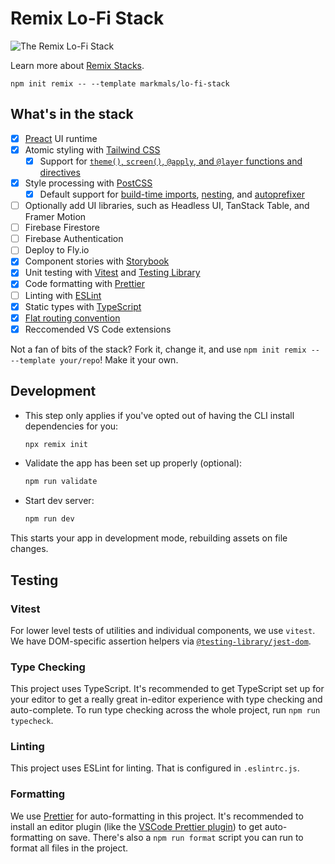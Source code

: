 # Remix Lo-Fi Stack

![The Remix Lo-Fi Stack](https://user-images.githubusercontent.com/39869007/204083687-88e86af6-c69b-4465-9212-4b6d8b634872.png)

Learn more about [Remix Stacks](https://remix.run/stacks).

```
npm init remix -- --template markmals/lo-fi-stack
```

## What's in the stack

-   [x] [Preact](https://preactjs.com) UI runtime
-   [x] Atomic styling with [Tailwind CSS](https://tailwindcss.com/)
    -   [x] Support for [`theme()`, `screen()`, `@apply`, and `@layer` functions and directives](https://tailwindcss.com/docs/functions-and-directives)
-   [x] Style processing with [PostCSS](https://postcss.org/)
    -   [x] Default support for [build-time imports](https://github.com/postcss/postcss-import), [nesting](https://tailwindcss.com/docs/using-with-preprocessors#nesting), and [autoprefixer](https://github.com/postcss/autoprefixer)
-   [ ] Optionally add UI libraries, such as Headless UI, TanStack Table, and Framer Motion
-   [ ] Firebase Firestore
-   [ ] Firebase Authentication
-   [ ] Deploy to Fly.io
-   [x] Component stories with [Storybook](https://storybook.js.org)
-   [x] Unit testing with [Vitest](https://vitest.dev) and [Testing Library](https://testing-library.com)
-   [x] Code formatting with [Prettier](https://prettier.io)
-   [ ] Linting with [ESLint](https://eslint.org)
-   [x] Static types with [TypeScript](https://typescriptlang.org)
-   [x] [Flat routing convention](https://github.com/kiliman/remix-flat-routes)
-   [x] Reccomended VS Code extensions

Not a fan of bits of the stack? Fork it, change it, and use `npm init remix -- --template your/repo`! Make it your own.

## Development

-   This step only applies if you've opted out of having the CLI install dependencies for you:

    ```sh
    npx remix init
    ```

-   Validate the app has been set up properly (optional):

    ```sh
    npm run validate
    ```

-   Start dev server:

    ```sh
    npm run dev
    ```

This starts your app in development mode, rebuilding assets on file changes.

## Testing

### Vitest

For lower level tests of utilities and individual components, we use `vitest`. We have DOM-specific assertion helpers via [`@testing-library/jest-dom`](https://testing-library.com/jest-dom).

### Type Checking

This project uses TypeScript. It's recommended to get TypeScript set up for your editor to get a really great in-editor experience with type checking and auto-complete. To run type checking across the whole project, run `npm run typecheck`.

### Linting

This project uses ESLint for linting. That is configured in `.eslintrc.js`.

### Formatting

We use [Prettier](https://prettier.io/) for auto-formatting in this project. It's recommended to install an editor plugin (like the [VSCode Prettier plugin](https://marketplace.visualstudio.com/items?itemName=esbenp.prettier-vscode)) to get auto-formatting on save. There's also a `npm run format` script you can run to format all files in the project.
